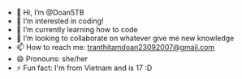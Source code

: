 - 👋 Hi, I’m @Doan5TB
- 👀 I’m interested in coding!
- 🌱 I’m currently learning how to code
- 💞️ I’m looking to collaborate on whatever give me new knowledge
- 📫 How to reach me: tranthitamdoan23092007@gmail.com
- 😄 Pronouns: she/her
- ⚡ Fun fact: I'm from Vietnam and is 17 :D
<!---
Doan5TB/Doan5TB is a ✨ special ✨ repository because its `README.md` (this file) appears on your GitHub profile.
You can click the Preview link to take a look at your changes.
--->
